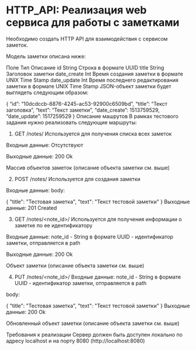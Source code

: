 # HTTP_API: Реализация web сервиса для работы с заметками
Необходимо создать HTTP API для взаимодействия с сервисом заметок. 

Модель заметки описана ниже:

Поле	Тип	Описание
id	String	Строка в формате UUID
title	String	Заголовок заметки
date_create	Int	Время создания заметки в формате UNIX Time Stamp
date_update	Int	Время последнего редактирования заметки в формате UNIX Time Stamp
JSON-объект заметки будет выглядеть следующим образом:

{
 “id”: “10dcdccb-8876-4245-ac53-92900c6509bd”,
 “title”: “Текст заголовка”,
 “text”: “Текст заметки”,
 “date_create”: 1513759529,
 “date_update”: 1517259529
}
Описание машрутов
В рамках тестового задания нужно реализовать следующие маршруты:

1) GET /notes/
Используется для получения списка всех заметок

Входные данные:
Отсутствуют

Выходные данные:
200 Ok

Массив объектов заметок (описание объекта заметки см. выше)

2) POST /notes/
Используется для создания заметки

Входные данные:
body:

{
   "title": "Тестовая заметка",
   "text": "Текст тестовой заметки"
}
Выходные данные:
201 Created

3) GET /notes/<note_id>/
Используется для получения информации о заметке по ее идентификатору

Входные данные:
note_id - String в формате UUID - идентификатор заметки, отправляется в path

Выходные данные:
200 Ok

Объект заметки (описание объекта заметки см. выше)

4) PUT /notes/<note_id>/
Входные данные:
note_id - String в формате UUID - идентификатор заметки, отправляется в path

body:

{
   "title": "Тестовая заметка",
   "text": "Текст тестовой заметки"
}
Выходные данные:
200 Ok

Обновленный объект заметки (описание объекта заметки см. выше)

Требования к реализации
Сервер должен быть доступен локально по адресу localhost и на порту 8080 (http://localhost:8080)
